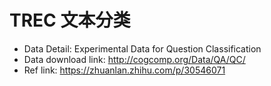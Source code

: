 # TREC 文本分类

- Data Detail: Experimental Data for Question Classification
- Data download link: http://cogcomp.org/Data/QA/QC/
- Ref link: https://zhuanlan.zhihu.com/p/30546071
